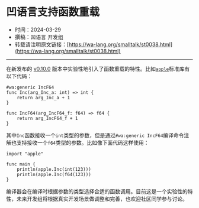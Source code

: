# 凹语言支持函数重载

- 时间：2024-03-29
- 撰稿：凹语言 开发组
- 转载请注明原文链接：[https://wa-lang.org/smalltalk/st0038.html](https://wa-lang.org/smalltalk/st0038.html)

---

在新发布的 [v0.10.0](https://gitee.com/wa-lang/wa/releases/tag/v0.10.0) 版本中实验性地引入了函数重载的特性。比如[`apple`](https://gitee.com/wa-lang/wa/tree/master/waroot/src/apple)标准库有以下代码：

```wa
#wa:generic IncF64
func Inc(arg_Inc_a: int) => int {
	return arg_Inc_a + 1
}

func IncF64(arg_IncF64_f: f64) => f64 {
	return arg_IncF64_f + 1
}
```

其中`Inc`函数接收一个`int`类型的参数，但是通过`#wa:generic IncF64`编译命令注解也支持接收一个`f64`类型的参数。比如像下面代码这样使用：

```wa
import "apple"

func main {
	println(apple.Inc(int(123)))
	println(apple.Inc(f64(123)))
}
```

编译器会在编译时根据参数的类型选择合适的函数调用。目前这是一个实验性的特性，未来开发组将根据真实开发场景做调整和完善，也欢迎社区同学参与讨论。
